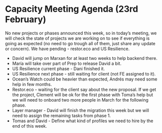 # Capacity Meeting Agenda (23rd February)

No new projects or phases announced this week, so in today’s meeting, we will check the state of projects we are working on to see if everything is going as expected (no need to go trough all of them, just share any update or concern). 
We have pending - restor.eco and US Resilience.

- David will jump on Marxan for at least two weeks to help backend there. 
- María will take over part of Prep to release David a bit.
- US Resilience current phase - Dani finished it.
- US Resilience next phase - still waiting for client (not FE assigned to it).
- Ocean’s Watch could be heavier than expected, Andrés may need some help in few months.
- Restor.eco - waiting for the client say about the new proposal. If we get the project, Clement will be ok for the first phase with Toma’s help but we will need to onboard two more people in March for the following phase. 
- Layer manager -  David will finish the migration this week but we will need to assign the remaining tasks from phase 1.
- Tomas and David - Define what kind of profiles we need to hire by the end of this week.


